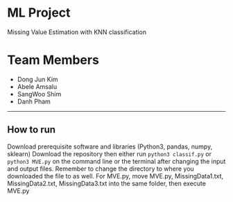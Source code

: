# ML Project

Missing Value Estimation with KNN classification

# Team Members
* Dong Jun Kim
* Abele Amsalu
* SangWoo Shim
* Danh Pham
--------
How to run
---
Download prerequisite software and libraries (Python3, pandas, numpy, sklearn)
Download the repository then either run ```python3 classif.py``` or ```python3 MVE.py``` on the command line or the terminal after changing the input and output files. Remember to change the directory to where you downloaded the file to as well.
For MVE.py, move MVE.py, MissingData1.txt, MissingData2.txt, MissingData3.txt into the same folder, then execute MVE.py
